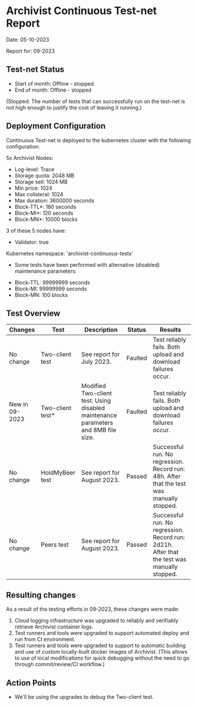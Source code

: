# Archivist Continuous Test-net Report
Date: 05-10-2023

Report for: 09-2023


## Test-net Status
- Start of month: Offline - stopped
- End of month: Offline - stopped

(Stopped: The number of tests that can successfully run on the test-net is not high enough to justify the cost of leaving it running.)

## Deployment Configuration
Continuous Test-net is deployed to the kubernetes cluster with the following configuration:

5x Archivist Nodes:
- Log-level: Trace
- Storage quota: 2048 MB
- Storage sell: 1024 MB
- Min price: 1024
- Max collateral: 1024
- Max duration: 3600000 seconds
- Block-TTL*: 180 seconds
- Block-MI*: 120 seconds
- Block-MN*: 10000 blocks

3 of these 5 nodes have:
- Validator: true

Kubernetes namespace: 'archivist-continuous-tests'
* Some tests have been performed with alternative (disabled) maintenance parameters:
- Block-TTL: 99999999 seconds
- Block-MI: 99999999 seconds
- Block-MN: 100 blocks

## Test Overview
| Changes        | Test             | Description                                                                        | Status  | Results                                                                                     |
|----------------|------------------|------------------------------------------------------------------------------------|---------|---------------------------------------------------------------------------------------------|
| No change      | Two-client test  | See report for July 2023.                                                          | Faulted | Test reliably fails. Both upload and download failures occur.                               |
| New in 09-2023 | Two-client test* | Modified Two-client test: Using disabled maintenance parameters and 8MB file size. | Faulted | Test reliably fails. Both upload and download failures occur.                               |
| No change      | HoldMyBeer test  | See report for August 2023.                                                        | Passed  | Successful run. No regression. Record run: 48h. After that the test was manually stopped.   |
| No change      | Peers test       | See report for August 2023.                                                        | Passed  | Successful run. No regression. Record run: 2d21h. After that the test was manually stopped. |

## Resulting changes
As a result of the testing efforts in 09-2023, these changes were made:
1. Cloud logging infrastructure was upgraded to reliably and verifiably retrieve Archivist container logs.
1. Test runners and tools were upgraded to support automated deploy and run from CI environment.
1. Test runners and tools were upgraded to support to automatic building and use of custom locally-built docker images of Archivist. (This allows to use of local modifications for quick debugging without the need to go through commit/review/CI workflow.)

## Action Points
- We'll be using the upgrades to debug the Two-client test.
